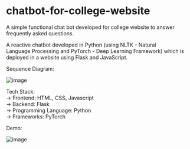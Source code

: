 # chatbot-for-college-website
A simple functional chat bot developed for college website to answer frequently asked questions. 

A reactive chatbot developed in Python (using NLTK - Natural Language Processing and PyTorch - Deep Learning Framework) which is deployed in a website using Flask and JavaScript.

Sequence Diagram:

![image](https://github.com/iamdikshith/chatbot-for-college-website/assets/104711129/0079652b-5c65-4cab-9c2d-195edab0e1fc)

Tech Stack: <br/>
-> Frontend: HTML, CSS, Javascript <br/>
-> Backend: Flask <br/>
-> Programming Language: Python <br/>
-> Frameworks: PyTorch <br/>

Demo: 

![image](https://github.com/iamdikshith/chatbot-for-college-website/assets/104711129/061025fa-f9d8-4943-bd67-485dba11791c)


